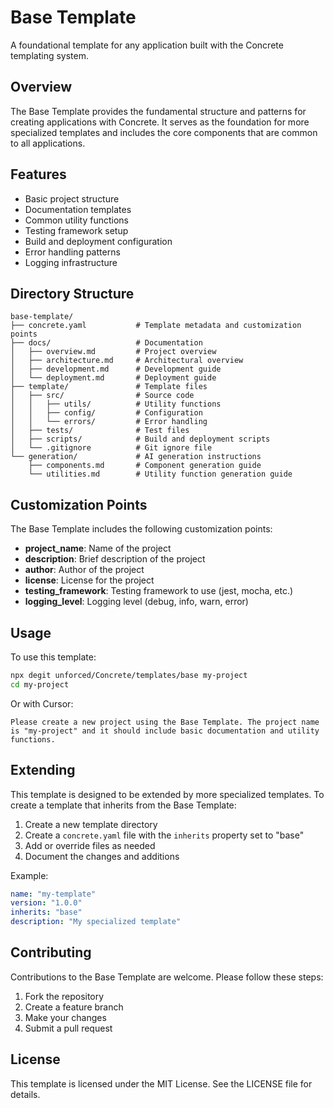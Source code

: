 # Base Template

A foundational template for any application built with the Concrete templating system.

## Overview

The Base Template provides the fundamental structure and patterns for creating applications with Concrete. It serves as the foundation for more specialized templates and includes the core components that are common to all applications.

## Features

- Basic project structure
- Documentation templates
- Common utility functions
- Testing framework setup
- Build and deployment configuration
- Error handling patterns
- Logging infrastructure

## Directory Structure

```
base-template/
├── concrete.yaml           # Template metadata and customization points
├── docs/                   # Documentation
│   ├── overview.md         # Project overview
│   ├── architecture.md     # Architectural overview
│   ├── development.md      # Development guide
│   └── deployment.md       # Deployment guide
├── template/               # Template files
│   ├── src/                # Source code
│   │   ├── utils/          # Utility functions
│   │   ├── config/         # Configuration
│   │   └── errors/         # Error handling
│   ├── tests/              # Test files
│   ├── scripts/            # Build and deployment scripts
│   └── .gitignore          # Git ignore file
└── generation/             # AI generation instructions
    ├── components.md       # Component generation guide
    └── utilities.md        # Utility function generation guide
```

## Customization Points

The Base Template includes the following customization points:

- **project_name**: Name of the project
- **description**: Brief description of the project
- **author**: Author of the project
- **license**: License for the project
- **testing_framework**: Testing framework to use (jest, mocha, etc.)
- **logging_level**: Logging level (debug, info, warn, error)

## Usage

To use this template:

```bash
npx degit unforced/Concrete/templates/base my-project
cd my-project
```

Or with Cursor:

```
Please create a new project using the Base Template. The project name is "my-project" and it should include basic documentation and utility functions.
```

## Extending

This template is designed to be extended by more specialized templates. To create a template that inherits from the Base Template:

1. Create a new template directory
2. Create a `concrete.yaml` file with the `inherits` property set to "base"
3. Add or override files as needed
4. Document the changes and additions

Example:

```yaml
name: "my-template"
version: "1.0.0"
inherits: "base"
description: "My specialized template"
```

## Contributing

Contributions to the Base Template are welcome. Please follow these steps:

1. Fork the repository
2. Create a feature branch
3. Make your changes
4. Submit a pull request

## License

This template is licensed under the MIT License. See the LICENSE file for details. 